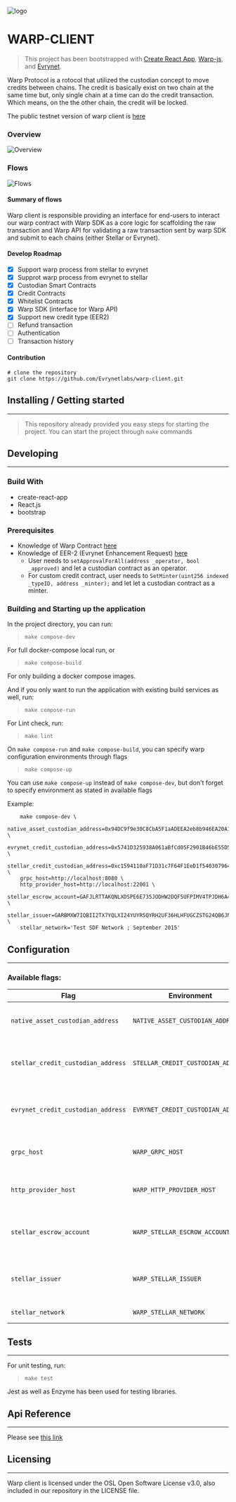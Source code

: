 ![logo](./public/evrynet_logo.png)
# WARP-CLIENT

> This project has been bootstrapped with [Create React App](https://github.com/facebook/create-react-app), 
> [Warp-js](https://github.com/Evrynetlabs/warp-js), and [Evrynet](https://evrynet.io).

Warp Protocol is a rotocol that utilized the custodian concept to move credits between chains. The credit is basically exist on two chain at the same time but, only single chain at a time can do the credit transaction. Which means, on the the other chain, the credit will be locked.

The public testnet version of warp client is [here](https://warp-client.evrynet.io)

### Overview

![Overview](./public/warp-overview-big-picture.png)


### Flows

![Flows](./public/warp-deep-big-picture.png)

#### Summary of flows

Warp client is responsible providing an interface for end-users to interact our warp contract with Warp SDK as a core logic for scaffolding the raw transaction and Warp API for validating a raw transaction sent by warp SDK and submit to each chains (either Stellar or Evrynet).

#### Develop Roadmap
- [x] Support warp process from stellar to evrynet
- [X] Supprot warp process from evrynet to stellar  
- [x] Custodian Smart Contracts
- [x] Credit Contracts 
- [x] Whitelist Contracts
- [x] Warp SDK (interface tor Warp API)
- [x] Support new credit type (EER2)
- [ ] Refund transaction
- [ ] Authentication
- [ ] Transaction history

#### Contribution

```
# clone the repository
git clone https://github.com/Evrynetlabs/warp-client.git
```

## Installing / Getting started
----

> This repository already provided you easy steps for starting the project. You can start the project through `make` commands

## Developing
----

### Build With
- create-react-app
- React.js
- bootstrap

### Prerequisites
- Knowledge of Warp Contract [here](https://github.com/evrynetlabs/warp-contract)
- Knowledge of EER-2 (Evrynet Enhancement Request) [here](https://github.com/evrynetlabs/credit-contract)
    - User needs to `setApprovalForAll(address _operator, bool _approved)` and let a custodian contract as an operator.
     - For custom credit contract, user needs to `SetMinter(uint256 indexed _typeID, address _minter);` and let let a custodian contract as a minter.

### Building and Starting up the application

In the project directory, you can run:

> `make compose-dev`

For full docker-compose local run, or

> `make compose-build`

For only building a docker compose images.

And if you only want to run the application with existing build services as well, run:

> `make compose-run`

For Lint check, run:

> `make lint`

On `make compose-run` and `make compose-build`, you can specify warp configuration environments through flags

> `make compose-up`

You can use `make compose-up` instead of `make compose-dev`, but don't forget to specify environment as stated in available flags

Example:

``` 
    make compose-dev \
    native_asset_custodian_address=0x94DC9f9e30C8CbA5F1aADEEA2eb8b946EA20A1A6 \
    evrynet_credit_custodian_address=0x5741D325938A061aBfCd05F2901B46bE55D53e9d \
    stellar_credit_custodian_address=0xc1594110aF71D31c7F64F1EeD1f540307964873c \
    grpc_host=http://localhost:8080 \
    http_provider_host=http://localhost:22001 \
    stellar_escrow_account=GAFJLRTTAKQNLXDSPE6E735JODHW2DQF5UFPIMV4TPJDH6A44QNLSU6A \
    stellar_issuer=GARBMXW7IQBII2TX7YQLXI24YUYR5QYRH2UF36HLHFUGCZSTG24QB6JN \
    stellar_network='Test SDF Network ; September 2015'
```
## Configuration
----

### Available flags: 

| Flag | Environment | Description | required | Default
| --- | --- | --- | --- | --- |
| `native_asset_custodian_address` | `NATIVE_ASSET_CUSTODIAN_ADDRESS` |address of native asset custodian contract| required | - |
| `stellar_credit_custodian_address` | `STELLAR_CREDIT_CUSTODIAN_ADDRESS` |address of stellar credit custodian contract| required | - |
| `evrynet_credit_custodian_address` | `EVRYNET_CREDIT_CUSTODIAN_ADDRESS` |address of evrynet credit custodian contract| required | - |
| `grpc_host` | `WARP_GRPC_HOST` | grpc host from warp client to grpc proxy| optional | localhost:9090 |
| `http_provider_host` | `WARP_HTTP_PROVIDER_HOST` | host of evrynet http provider | optional | web3.givenProvider |
| `stellar_escrow_account` | `WARP_STELLAR_ESCROW_ACCOUNT` | stellar custodian account for collecting tokens | required | - |
| `stellar_issuer` | `WARP_STELLAR_ISSUER` | issuer account for evry credit on stellar chain | required | - |
| `stellar_network` | `WARP_STELLAR_NETWORK` | stellar network | optional | 'Test SDF Network ; September 2015' |

## Tests
----

For unit testing, run:

> `make test`

Jest as well as Enzyme has been used for testing libraries.

## Api Reference
----

Please see [this link](https://github.com/Evrynetlabs/warp)


## Licensing
----

Warp client is licensed under the OSL Open Software License v3.0, also included in our repository in the LICENSE file.


